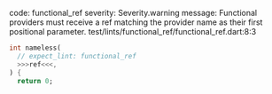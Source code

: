code: functional_ref
severity: Severity.warning
message: Functional providers must receive a ref matching the provider name as their first positional parameter.
test/lints/functional_ref/functional_ref.dart:8:3

```dart
int nameless(
  // expect_lint: functional_ref
  >>>ref<<<,
) {
  return 0;
```
